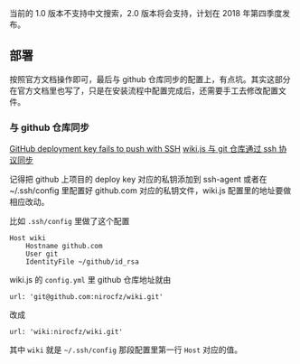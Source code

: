 <!-- TITLE: Wiki.js -->
<!-- SUBTITLE: Notes of Wiki Js -->

当前的 1.0 版本不支持中文搜索，2.0 版本将会支持，计划在 2018 年第四季度发布。

## 部署

按照官方文档操作即可，最后与 github 仓库同步的配置上，有点坑。其实这部分在官方文档里也写了，只是在安装流程中配置完成后，还需要手工去修改配置文件。

### 与 github 仓库同步

[GitHub deployment key fails to push with SSH](https://github.com/Requarks/wiki/issues/555)
[wiki.js 与 git 仓库通过 ssh 协议同步](https://docs.requarks.io/wiki/install/installation/git#using-ssh)

记得把 github 上项目的 deploy key 对应的私钥添加到 ssh-agent
或者在 ~/.ssh/config 里配置好 github.com 对应的私钥文件，wiki.js 配置里的地址要做相应改动。

比如 `.ssh/config` 里做了这个配置

```
Host wiki
    Hostname github.com
    User git
    IdentityFile ~/github/id_rsa
```

wiki.js 的 `config.yml` 里 github 仓库地址就由

```
url: 'git@github.com:nirocfz/wiki.git'
```

改成


```
url: 'wiki:nirocfz/wiki.git'
```

其中 `wiki` 就是 `~/.ssh/config` 那段配置里第一行 `Host` 对应的值。
